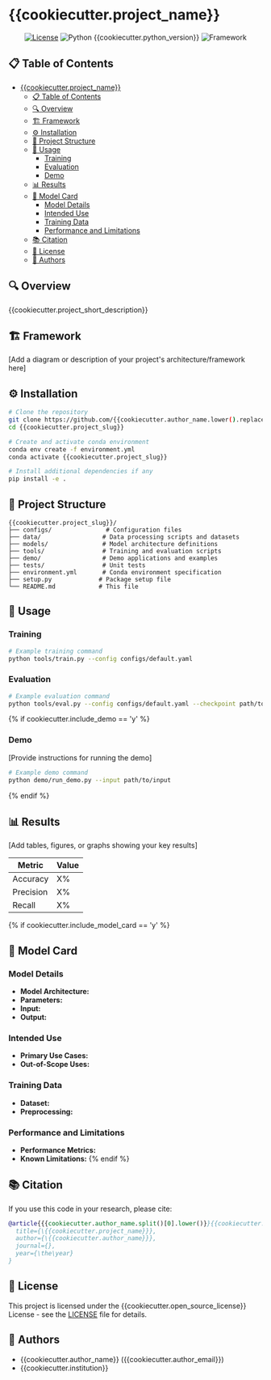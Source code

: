 # {{cookiecutter.project_name}}

<div align="center">

[![License](https://img.shields.io/badge/License-{{cookiecutter.open_source_license}}-blue.svg)](LICENSE)
![Python {{cookiecutter.python_version}}](https://img.shields.io/badge/python-{{cookiecutter.python_version}}-blue.svg)
![Framework](https://img.shields.io/badge/Framework-{{cookiecutter.framework}}-orange.svg)

</div>

## 📋 Table of Contents
- [{{cookiecutter.project\_name}}](#cookiecutterproject_name)
  - [📋 Table of Contents](#-table-of-contents)
  - [🔍 Overview](#-overview)
  - [🏗 Framework](#-framework)
  - [⚙️ Installation](#️-installation)
  - [📁 Project Structure](#-project-structure)
  - [🚀 Usage](#-usage)
    - [Training](#training)
    - [Evaluation](#evaluation)
    - [Demo](#demo)
  - [📊 Results](#-results)
  - [📝 Model Card](#-model-card)
    - [Model Details](#model-details)
    - [Intended Use](#intended-use)
    - [Training Data](#training-data)
    - [Performance and Limitations](#performance-and-limitations)
  - [📚 Citation](#-citation)
  - [📄 License](#-license)
  - [👥 Authors](#-authors)

## 🔍 Overview

{{cookiecutter.project_short_description}}

## 🏗 Framework

[Add a diagram or description of your project's architecture/framework here]

## ⚙️ Installation

```bash
# Clone the repository
git clone https://github.com/{{cookiecutter.author_name.lower().replace(' ', '')}}/{{cookiecutter.project_slug}}.git
cd {{cookiecutter.project_slug}}

# Create and activate conda environment
conda env create -f environment.yml
conda activate {{cookiecutter.project_slug}}

# Install additional dependencies if any
pip install -e .
```

## 📁 Project Structure

```
{{cookiecutter.project_slug}}/
├── configs/               # Configuration files
├── data/                 # Data processing scripts and datasets
├── models/               # Model architecture definitions
├── tools/                # Training and evaluation scripts
├── demo/                 # Demo applications and examples
├── tests/                # Unit tests
├── environment.yml       # Conda environment specification
├── setup.py             # Package setup file
└── README.md            # This file
```

## 🚀 Usage

### Training

```bash
# Example training command
python tools/train.py --config configs/default.yaml
```

### Evaluation

```bash
# Example evaluation command
python tools/eval.py --config configs/default.yaml --checkpoint path/to/checkpoint
```

{% if cookiecutter.include_demo == 'y' %}
### Demo

[Provide instructions for running the demo]

```bash
# Example demo command
python demo/run_demo.py --input path/to/input
```
{% endif %}

## 📊 Results

[Add tables, figures, or graphs showing your key results]

| Metric | Value |
|--------|-------|
| Accuracy | X% |
| Precision | X% |
| Recall | X% |

{% if cookiecutter.include_model_card == 'y' %}
## 📝 Model Card

### Model Details
- **Model Architecture:**
- **Parameters:**
- **Input:**
- **Output:**

### Intended Use
- **Primary Use Cases:**
- **Out-of-Scope Uses:**

### Training Data
- **Dataset:**
- **Preprocessing:**

### Performance and Limitations
- **Performance Metrics:**
- **Known Limitations:**
{% endif %}

## 📚 Citation

If you use this code in your research, please cite:

```bibtex
@article{{{cookiecutter.author_name.split()[0].lower()}}{{cookiecutter.project_name.split()[0].lower()}},
  title={\{{cookiecutter.project_name}}},
  author={\{{cookiecutter.author_name}}},
  journal={},
  year={\the\year}
}
```

## 📄 License

This project is licensed under the {{cookiecutter.open_source_license}} License - see the [LICENSE](LICENSE) file for details.

## 👥 Authors

- {{cookiecutter.author_name}} ({{cookiecutter.author_email}})
- {{cookiecutter.institution}}
